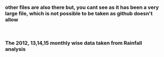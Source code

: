 <h3>other files are also there but, you cant see as it has been a very large file, which is not possible to be taken as github doesn't allow</h3>
<br>
<h3>The 2012, 13,14,15 monthly wise data taken from Rainfall analysis</h3>
